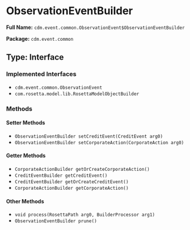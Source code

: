 # ObservationEventBuilder

**Full Name:** `cdm.event.common.ObservationEvent$ObservationEventBuilder`

**Package:** `cdm.event.common`

## Type: Interface

### Implemented Interfaces

- `cdm.event.common.ObservationEvent`
- `com.rosetta.model.lib.RosettaModelObjectBuilder`

### Methods

#### Setter Methods

- `ObservationEventBuilder setCreditEvent(CreditEvent arg0)`
- `ObservationEventBuilder setCorporateAction(CorporateAction arg0)`

#### Getter Methods

- `CorporateActionBuilder getOrCreateCorporateAction()`
- `CreditEventBuilder getCreditEvent()`
- `CreditEventBuilder getOrCreateCreditEvent()`
- `CorporateActionBuilder getCorporateAction()`

#### Other Methods

- `void process(RosettaPath arg0, BuilderProcessor arg1)`
- `ObservationEventBuilder prune()`

